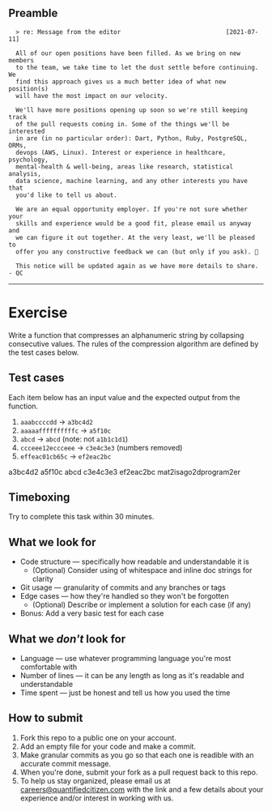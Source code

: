 ## Preamble

```
  > re: Message from the editor                             [2021-07-11]

  All of our open positions have been filled. As we bring on new members
  to the team, we take time to let the dust settle before continuing. We
  find this approach gives us a much better idea of what new position(s)
  will have the most impact on our velocity.

  We'll have more positions opening up soon so we're still keeping track
  of the pull requests coming in. Some of the things we'll be interested
  in are (in no particular order): Dart, Python, Ruby, PostgreSQL, ORMs,
  devops (AWS, Linux). Interest or experience in healthcare, psychology,
  mental-health & well-being, areas like research, statistical analysis,
  data science, machine learning, and any other interests you have that
  you'd like to tell us about.

  We are an equal opportunity employer. If you're not sure whether your
  skills and experience would be a good fit, please email us anyway and
  we can figure it out together. At the very least, we'll be pleased to
  offer you any constructive feedback we can (but only if you ask). 🌻

  This notice will be updated again as we have more details to share. - QC

```
---


# Exercise

Write a function that compresses an alphanumeric string by collapsing consecutive values. The rules of the compression algorithm are defined by the test cases below.


## Test cases

Each item below has an input value and the expected output from the function.

1. `aaabccccdd` → `a3bc4d2`
2. `aaaaaffffffffffc` → `a5f10c`
3. `abcd` → `abcd` (note: not `a1b1c1d1`)
4. `ccceee12eccceee` → `c3e4c3e3` (numbers removed)
5. `effeac01cb65c` → `ef2eac2bc`

a3bc4d2
a5f10c
abcd
c3e4c3e3
ef2eac2bc
mat2isago2dprogram2er

## Timeboxing

Try to complete this task within 30 minutes.


## What we look for

- Code structure — specifically how readable and understandable it is
    - (Optional) Consider using of whitespace and inline doc strings for clarity
- Git usage — granularity of commits and any branches or tags
- Edge cases — how they're handled so they won't be forgotten
    - (Optional) Describe or implement a solution for each case (if any)
- Bonus: Add a very basic test for each case


## What we _don't_ look for

- Language — use whatever programming language you're most comfortable with
- Number of lines — it can be any length as long as it's readable and understandable
- Time spent — just be honest and tell us how you used the time


## How to submit

1. Fork this repo to a public one on your account.
2. Add an empty file for your code and make a commit.
3. Make granular commits as you go so that each one is readible with an accurate commit message.
4. When you're done, submit your fork as a pull request back to this repo.
5. To help us stay organized, please email us at careers@quantifiedcitizen.com with the link and a few details about your experience and/or interest in working with us.
